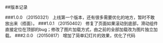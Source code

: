 ##版本记录

###1.0.0 （20150321）
上线第一个版本，还有很多需要优化的地方，暂时不敢放出来（捂面）。
###1.0.1 （20150402）
 修复了页面如果滚动到底部，滑动组件直接定位在顶部的bug；修改了图片加载方式，由之前的全部加载改为图片独立加载。
###2.0.0 （20150817）
 增加了简单幻灯片的效果，优化了代码